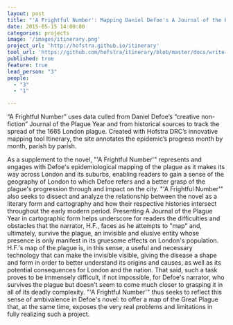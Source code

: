 ```yaml
---
layout: post
title: "'A Frightful Number': Mapping Daniel Defoe's A Journal of the Plague Year"
date: 2015-05-15 14:00:00
categories: projects
image: '/images/itinerary.png'
project_url: 'http://hofstra.github.io/itinerary'
tool_url: 'https://github.com/hofstra/itinerary/blob/master/docs/write-up.md'
published: true
feature: true
lead_person: "3"
people:
  - "3"
  - "1"

---
```


“A Frightful Number” uses data culled from Daniel Defoe’s “creative non-fiction” Journal of the Plague Year and from historical sources to track the spread of the 1665 London plague.  Created with Hofstra DRC’s innovative mapping tool Itinerary, the site annotates the epidemic’s progress month by month, parish by parish.

<!--more-->

<!--
'A Frightful Number': Mapping Daniel Defoe's A Journal of the Plague Year offers students of literature and fellow scholars a different way of reading and experiencing Defoe's novel, one that places his narration of the Great Plague of London (1664-1665) within the broader history of cartography during the late seventeenth and early eighteenth centuries.
 -->

As a supplement to the novel, "'A Frightful Number'" represents and engages with Defoe's epidemiological mapping of the plague as it makes its way across London and its suburbs, enabling readers to gain a sense of the geography of London to which Defoe refers and a better grasp of the plague's progression through and impact on the city. "'A Frightful Number'" also seeks to dissect and analyze the relationship between the novel as a literary form and cartography and how their respective histories intersect throughout the early modern period. Presenting A Journal of the Plague Year in cartographic form helps underscore for readers the difficulties and obstacles that the narrator, H.F., faces as he attempts to "map" and, ultimately, survive the plague, an invisible and elusive entity whose presence is only manifest in its gruesome effects on London's population. H.F.'s map of the plague is, in this sense, a useful and necessary technology that can make the invisible visible, giving the disease a shape and form in order to better understand its origins and causes, as well as its potential consequences for London and the nation. That said, such a task proves to be immensely difficult, if not impossible, for Defoe's narrator, who survives the plague but doesn't seem to come much closer to grasping it in all of its deadly complexity. "'A Frightful Number'" thus seeks to reflect this sense of ambivalence in Defoe's novel: to offer a map of the Great Plague that, at the same time, exposes the very real problems and limitations in fully realizing such a project.

<style type="text/css">
.post-image {
	background-position: center 0px;
}
</style>
